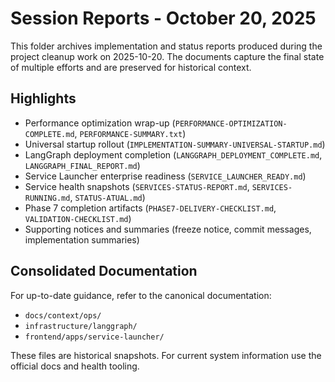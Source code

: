 # Session Reports - October 20, 2025

This folder archives implementation and status reports produced during the project cleanup work on 2025-10-20. The documents capture the final state of multiple efforts and are preserved for historical context.

## Highlights
- Performance optimization wrap-up (`PERFORMANCE-OPTIMIZATION-COMPLETE.md`, `PERFORMANCE-SUMMARY.txt`)
- Universal startup rollout (`IMPLEMENTATION-SUMMARY-UNIVERSAL-STARTUP.md`)
- LangGraph deployment completion (`LANGGRAPH_DEPLOYMENT_COMPLETE.md`, `LANGGRAPH_FINAL_REPORT.md`)
- Service Launcher enterprise readiness (`SERVICE_LAUNCHER_READY.md`)
- Service health snapshots (`SERVICES-STATUS-REPORT.md`, `SERVICES-RUNNING.md`, `STATUS-ATUAL.md`)
- Phase 7 completion artifacts (`PHASE7-DELIVERY-CHECKLIST.md`, `VALIDATION-CHECKLIST.md`)
- Supporting notices and summaries (freeze notice, commit messages, implementation summaries)

## Consolidated Documentation
For up-to-date guidance, refer to the canonical documentation:
- `docs/context/ops/`
- `infrastructure/langgraph/`
- `frontend/apps/service-launcher/`

These files are historical snapshots. For current system information use the official docs and health tooling.
